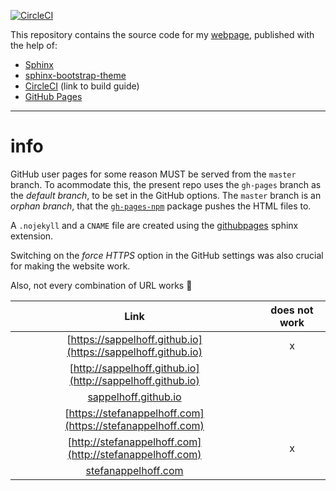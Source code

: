 [![CircleCI](https://circleci.com/gh/sappelhoff/sappelhoff.github.io.svg?style=shield)](https://circleci.com/gh/sappelhoff/sappelhoff.github.io)

This repository contains the source code for my
[webpage](http://www.stefanappelhoff.com), published with the help of:

 - [Sphinx](https://www.sphinx-doc.org/en/master/)
 - [sphinx-bootstrap-theme](https://github.com/ryan-roemer/sphinx-bootstrap-theme)
 - [CircleCI](https://circleci.com/blog/deploying-documentation-to-github-pages-with-continuous-integration/) (link to build guide)
 - [GitHub Pages](https://pages.github.com/)

---

# info

GitHub user pages for some reason MUST be served from the `master` branch.
To acommodate this, the present repo uses the `gh-pages` branch as the
*default branch*, to be set in the GitHub options.
The `master` branch is an *orphan branch*, that the
[`gh-pages-npm`](https://www.npmjs.com/package/gh-pages) package pushes
the HTML files to.

A `.nojekyll` and a `CNAME` file are created using the [githubpages](https://www.sphinx-doc.org/en/master/usage/extensions/githubpages.html)
sphinx extension.

Switching on the *force HTTPS* option in the GitHub settings was also crucial
for making the website work.

Also, not every combination of URL works :shrug:

| Link                                                         | does not work |
| :----------------------------------------------------------: | :-----------: |
| [https://sappelhoff.github.io](https://sappelhoff.github.io) | x             |
| [http://sappelhoff.github.io](http://sappelhoff.github.io)   |               |
| [sappelhoff.github.io](sappelhoff.github.io)                 |               |
| [https://stefanappelhoff.com](https://stefanappelhoff.com)   |               |
| [http://stefanappelhoff.com](http://stefanappelhoff.com)     | x             |
| [stefanappelhoff.com](stefanappelhoff.com)                   |               |
